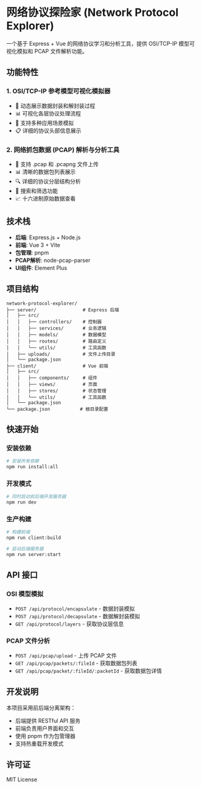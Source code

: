 # 网络协议探险家 (Network Protocol Explorer)

一个基于 Express + Vue 的网络协议学习和分析工具，提供 OSI/TCP-IP 模型可视化模拟和 PCAP 文件解析功能。

## 功能特性

### 1. OSI/TCP-IP 参考模型可视化模拟器
- 🔄 动态展示数据封装和解封装过程
- 📊 可视化各层协议处理流程
- 🎯 支持多种应用场景模拟
- 📋 详细的协议头部信息展示

### 2. 网络抓包数据 (PCAP) 解析与分析工具
- 📁 支持 .pcap 和 .pcapng 文件上传
- 📊 清晰的数据包列表展示
- 🔍 详细的协议分层结构分析
- 🔎 搜索和筛选功能
- 📈 十六进制原始数据查看

## 技术栈

- **后端**: Express.js + Node.js
- **前端**: Vue 3 + Vite
- **包管理**: pnpm
- **PCAP解析**: node-pcap-parser
- **UI组件**: Element Plus

## 项目结构

```
network-protocol-explorer/
├── server/                 # Express 后端
│   ├── src/
│   │   ├── controllers/    # 控制器
│   │   ├── services/       # 业务逻辑
│   │   ├── models/         # 数据模型
│   │   ├── routes/         # 路由定义
│   │   └── utils/          # 工具函数
│   ├── uploads/            # 文件上传目录
│   └── package.json
├── client/                 # Vue 前端
│   ├── src/
│   │   ├── components/     # 组件
│   │   ├── views/          # 页面
│   │   ├── stores/         # 状态管理
│   │   └── utils/          # 工具函数
│   └── package.json
└── package.json           # 根目录配置
```

## 快速开始

### 安装依赖
```bash
# 安装所有依赖
npm run install:all
```

### 开发模式
```bash
# 同时启动前后端开发服务器
npm run dev
```

### 生产构建
```bash
# 构建前端
npm run client:build

# 启动后端服务器
npm run server:start
```

## API 接口

### OSI 模型模拟
- `POST /api/protocol/encapsulate` - 数据封装模拟
- `POST /api/protocol/decapsulate` - 数据解封装模拟
- `GET /api/protocol/layers` - 获取协议层信息

### PCAP 文件分析
- `POST /api/pcap/upload` - 上传 PCAP 文件
- `GET /api/pcap/packets/:fileId` - 获取数据包列表
- `GET /api/pcap/packet/:fileId/:packetId` - 获取数据包详情

## 开发说明

本项目采用前后端分离架构：
- 后端提供 RESTful API 服务
- 前端负责用户界面和交互
- 使用 pnpm 作为包管理器
- 支持热重载开发模式

## 许可证

MIT License
